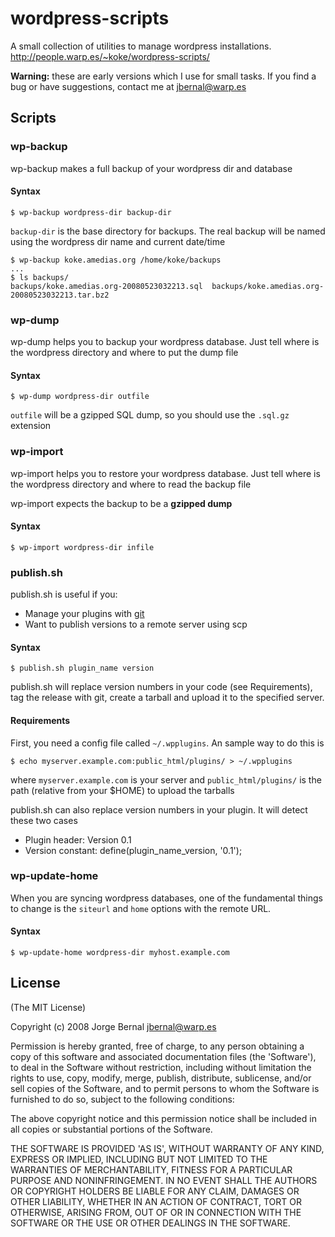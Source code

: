 wordpress-scripts
=================

A small collection of utilities to manage wordpress installations.
http://people.warp.es/~koke/wordpress-scripts/

**Warning:** these are early versions which I use for small tasks. If you find
a bug or have suggestions, contact me at <jbernal@warp.es>

Scripts
-------

### wp-backup

wp-backup makes a full backup of your wordpress dir and database

#### Syntax

`$ wp-backup wordpress-dir backup-dir`

`backup-dir` is the base directory for backups. The real backup will be named using the wordpress dir name and current date/time

	$ wp-backup koke.amedias.org /home/koke/backups
	...
	$ ls backups/
	backups/koke.amedias.org-20080523032213.sql  backups/koke.amedias.org-20080523032213.tar.bz2

### wp-dump

wp-dump helps you to backup your wordpress database. Just tell where is the wordpress directory and where to put the dump file

#### Syntax

`$ wp-dump wordpress-dir outfile`

`outfile` will be a gzipped SQL dump, so you should use the `.sql.gz` extension

### wp-import

wp-import helps you to restore your wordpress database. Just tell where is the wordpress directory and where to read the backup file

wp-import expects the backup to be a **gzipped dump**

#### Syntax

`$ wp-import wordpress-dir infile`

### publish.sh

publish.sh is useful if you:

* Manage your plugins with [git](http://git.or.cz/)
* Want to publish versions to a remote server using scp

#### Syntax

`$ publish.sh plugin_name version`

publish.sh will replace version numbers in your code (see Requirements), tag
the release with git, create a tarball and upload it to the specified server.

#### Requirements

First, you need a config file called `~/.wpplugins`. An sample way to do this is

`$ echo myserver.example.com:public_html/plugins/ > ~/.wpplugins`

where `myserver.example.com` is your server and `public_html/plugins/` is the
path (relative from your $HOME) to upload the tarballs

publish.sh can also replace version numbers in your plugin. It will detect these two cases

* Plugin header: Version 0.1
* Version constant: define(plugin\_name\_version, '0.1');

### wp-update-home

When you are syncing wordpress databases, one of the fundamental things to change is the `siteurl` and `home` options with the remote URL.

#### Syntax

`$ wp-update-home wordpress-dir myhost.example.com`

License
-------

(The MIT License)

Copyright (c) 2008 Jorge Bernal <jbernal@warp.es>

Permission is hereby granted, free of charge, to any person obtaining
a copy of this software and associated documentation files (the
'Software'), to deal in the Software without restriction, including
without limitation the rights to use, copy, modify, merge, publish,
distribute, sublicense, and/or sell copies of the Software, and to
permit persons to whom the Software is furnished to do so, subject to
the following conditions:

The above copyright notice and this permission notice shall be
included in all copies or substantial portions of the Software.

THE SOFTWARE IS PROVIDED 'AS IS', WITHOUT WARRANTY OF ANY KIND,
EXPRESS OR IMPLIED, INCLUDING BUT NOT LIMITED TO THE WARRANTIES OF
MERCHANTABILITY, FITNESS FOR A PARTICULAR PURPOSE AND NONINFRINGEMENT.
IN NO EVENT SHALL THE AUTHORS OR COPYRIGHT HOLDERS BE LIABLE FOR ANY
CLAIM, DAMAGES OR OTHER LIABILITY, WHETHER IN AN ACTION OF CONTRACT,
TORT OR OTHERWISE, ARISING FROM, OUT OF OR IN CONNECTION WITH THE
SOFTWARE OR THE USE OR OTHER DEALINGS IN THE SOFTWARE.
